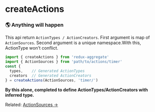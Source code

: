 # createActions

### 🌎 Anything will happen

This api return `ActionTypes / ActionCreators`.
First argument is map of `ActionSources`.
Second argument is a unique namespace.With this, ActionType won't conflict.

```javascript
import { createActions } from 'redux-aggregate'
import { ActionSources } from 'path/to/actions/timer'
const {
  types,    // Generated ActionTypes
  creators  // Generated ActionCreators
} = createActions(ActionSources, 'timer/')
```

**By this alone, completed to define ActionTypes/ActionCreators with inferred type.**

Related: [ActionSources ->](action-sources.md)
